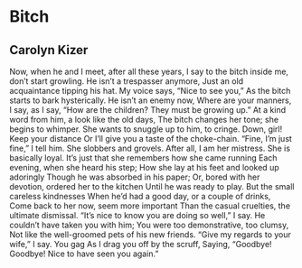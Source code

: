 # Bitch
## Carolyn Kizer
Now, when he and I meet, after all these years,
I say to the bitch inside me, don’t start growling.
He isn’t a trespasser anymore,
Just an old acquaintance tipping his hat.
My voice says, “Nice to see you,”
As the bitch starts to bark hysterically.
He isn’t an enemy now,
Where are your manners, I say, as I say,
“How are the children? They must be growing up.”
At a kind word from him, a look like the old days,
The bitch changes her tone; she begins to whimper.
She wants to snuggle up to him, to cringe.
Down, girl! Keep your distance
Or I’ll give you a taste of the choke-chain.
“Fine, I’m just fine,” I tell him.
She slobbers and grovels.
After all, I am her mistress. She is basically loyal.
It’s just that she remembers how she came running
Each evening, when she heard his step;
How she lay at his feet and looked up adoringly
Though he was absorbed in his paper;
Or, bored with her devotion, ordered her to the kitchen
Until he was ready to play.
But the small careless kindnesses
When he’d had a good day, or a couple of drinks,
Come back to her now, seem more important
Than the casual cruelties, the ultimate dismissal.
“It’s nice to know you are doing so well,” I say.
He couldn’t have taken you with him;
You were too demonstrative, too clumsy,
Not like the well-groomed pets of his new friends.
“Give my regards to your wife,” I say. You gag
As I drag you off by the scruff,
Saying, “Goodbye! Goodbye! Nice to have seen you again.”